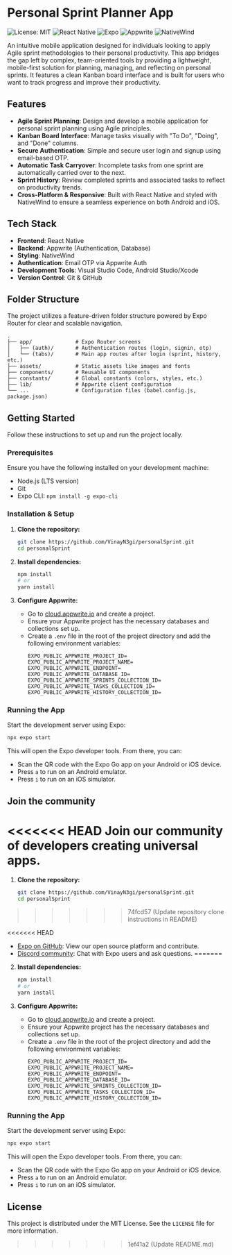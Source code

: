 # Personal Sprint Planner App

![License: MIT](https://img.shields.io/badge/License-MIT-blue.svg)
![React Native](https://img.shields.io/badge/React%20Native-61DAFB?logo=react&logoColor=black)
![Expo](https://img.shields.io/badge/Expo-000020?logo=expo&logoColor=white)
![Appwrite](https://img.shields.io/badge/Appwrite-F02E65?logo=appwrite&logoColor=white)
![NativeWind](https://img.shields.io/badge/NativeWind-06B6D4?logo=tailwindcss&logoColor=white)

An intuitive mobile application designed for individuals looking to apply Agile sprint methodologies to their personal productivity. This app bridges the gap left by complex, team-oriented tools by providing a lightweight, mobile-first solution for planning, managing, and reflecting on personal sprints. It features a clean Kanban board interface and is built for users who want to track progress and improve their productivity.

## Features

-   **Agile Sprint Planning**: Design and develop a mobile application for personal sprint planning using Agile principles.
-   **Kanban Board Interface**: Manage tasks visually with "To Do", "Doing", and "Done" columns.
-   **Secure Authentication**: Simple and secure user login and signup using email-based OTP.
-   **Automatic Task Carryover**: Incomplete tasks from one sprint are automatically carried over to the next.
-   **Sprint History**: Review completed sprints and associated tasks to reflect on productivity trends.
-   **Cross-Platform & Responsive**: Built with React Native and styled with NativeWind to ensure a seamless experience on both Android and iOS.

## Tech Stack

-   **Frontend**: React Native
-   **Backend**: Appwrite (Authentication, Database)
-   **Styling**: NativeWind
-   **Authentication**: Email OTP via Appwrite Auth
-   **Development Tools**: Visual Studio Code, Android Studio/Xcode
-   **Version Control**: Git & GitHub

## Folder Structure

The project utilizes a feature-driven folder structure powered by Expo Router for clear and scalable navigation.

```
.
├── app/              # Expo Router screens
│   ├── (auth)/       # Authentication routes (login, signin, otp)
│   └── (tabs)/       # Main app routes after login (sprint, history, etc.)
├── assets/           # Static assets like images and fonts
├── components/       # Reusable UI components
├── constants/        # Global constants (colors, styles, etc.)
├── lib/              # Appwrite client configuration
└── ...               # Configuration files (babel.config.js, package.json)
```

## Getting Started

Follow these instructions to set up and run the project locally.

### Prerequisites

Ensure you have the following installed on your development machine:
-   Node.js (LTS version)
-   Git
-   Expo CLI: `npm install -g expo-cli`

### Installation & Setup

1.  **Clone the repository:**
    ```sh
    git clone https://github.com/VinayN3gi/personalSprint.git
    cd personalSprint
    ```

2.  **Install dependencies:**
    ```sh
    npm install
    # or
    yarn install
    ```

3.  **Configure Appwrite:**
    -   Go to [cloud.appwrite.io](https://cloud.appwrite.io/) and create a project.
    -   Ensure your Appwrite project has the necessary databases and collections set up.
    -   Create a `.env` file in the root of the project directory and add the following environment variables:
        ```env
        EXPO_PUBLIC_APPWRITE_PROJECT_ID=
        EXPO_PUBLIC_APPWRITE_PROJECT_NAME=
        EXPO_PUBLIC_APPWRITE_ENDPOINT=
        EXPO_PUBLIC_APPWRITE_DATABASE_ID=
        EXPO_PUBLIC_APPWRITE_SPRINTS_COLLECTION_ID=
        EXPO_PUBLIC_APPWRITE_TASKS_COLLECTION_ID=
        EXPO_PUBLIC_APPWRITE_HISTORY_COLLECTION_ID=
        ```

### Running the App

Start the development server using Expo:

```sh
npx expo start
```

This will open the Expo developer tools. From there, you can:
-   Scan the QR code with the Expo Go app on your Android or iOS device.
-   Press `a` to run on an Android emulator.
-   Press `i` to run on an iOS simulator.

## Join the community

<<<<<<< HEAD
Join our community of developers creating universal apps.
=======
1.  **Clone the repository:**
    ```sh
    git clone https://github.com/VinayN3gi/personalSprint.git
    cd personalSprint
    ```
>>>>>>> 74fcd57 (Update repository clone instructions in README)

<<<<<<< HEAD
- [Expo on GitHub](https://github.com/expo/expo): View our open source platform and contribute.
- [Discord community](https://chat.expo.dev): Chat with Expo users and ask questions.
=======
2.  **Install dependencies:**
    ```sh
    npm install
    # or
    yarn install
    ```

3.  **Configure Appwrite:**
    -   Go to [cloud.appwrite.io](https://cloud.appwrite.io/) and create a project.
    -   Ensure your Appwrite project has the necessary databases and collections set up.
    -   Create a `.env` file in the root of the project directory and add the following environment variables:
        ```env
        EXPO_PUBLIC_APPWRITE_PROJECT_ID=
        EXPO_PUBLIC_APPWRITE_PROJECT_NAME=
        EXPO_PUBLIC_APPWRITE_ENDPOINT=
        EXPO_PUBLIC_APPWRITE_DATABASE_ID=
        EXPO_PUBLIC_APPWRITE_SPRINTS_COLLECTION_ID=
        EXPO_PUBLIC_APPWRITE_TASKS_COLLECTION_ID=
        EXPO_PUBLIC_APPWRITE_HISTORY_COLLECTION_ID=
        ```

### Running the App

Start the development server using Expo:

```sh
npx expo start
```

This will open the Expo developer tools. From there, you can:
-   Scan the QR code with the Expo Go app on your Android or iOS device.
-   Press `a` to run on an Android emulator.
-   Press `i` to run on an iOS simulator.

## License

This project is distributed under the MIT License. See the `LICENSE` file for more information.
>>>>>>> 1ef41a2 (Update README.md)
